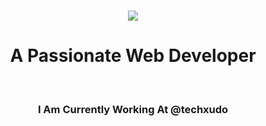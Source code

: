 

<h1 align="center">
    <img src="https://readme-typing-svg.herokuapp.com/?font=Righteous&size=35&center=true&vCenter=true&width=500&height=70&duration=4000&lines=Hi+There!+👋;+I'm+Muhammad+Arbaz+Uddin;" />
</h1>

<h1 align="center">A Passionate Web Developer</h1>

<br/>

<h3 align="center">I Am Currently Working At @techxudo</h3>

<div align="center">
 

<br/>
 


